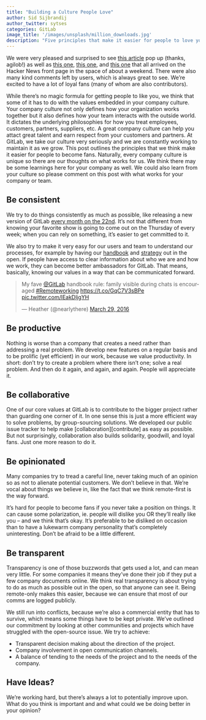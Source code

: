 ```yaml
---
title: "Building a Culture People Love"
author: Sid Sijbrandij
author_twitter: sytses
categories: GitLab
image_title: '/images/unsplash/million_downloads.jpg'
description: "Five principles that make it easier for people to love your company culture"
---
```


We were very pleased and surprised to see [this article](https://www.b.agilob.net/choose-gitlab-for-your-next-project/) pop up
(thanks, agilob!) as well as [this one](https://news.ycombinator.com/item?id=11091980),
[this one](https://news.ycombinator.com/item?id=11095652), and
[this one](https://news.ycombinator.com/item?id=11091577) that all arrived on
the Hacker News front page in the space of about a weekend. There were also many
kind comments left by users, which is always great to see. We’re excited to have
a lot of loyal fans (many of whom are also contributors).

While there’s no magic formula for getting people to like you, we think that
some of it has to do with the values embedded in your company culture. Your company culture not only defines how your organization works together
but it also defines how your team interacts with the outside world. It dictates the underlying philosophies for how you treat employees, customers, partners, suppliers, etc. 
A great company culture can help you attact great talent and earn respect from your customers and partners. At GitLab, we take our culture very seriously
and we are constantly working to maintain it as we grow. This post outlines the principles that we think make it
easier for people to become fans. Naturally, every company culture is unique so there are our thoughts on what works for us. We think there may be some learnings 
here for your company as well. We could also learn from your culture so please comment on this post with what works for your company or team. 

<!-- more -->

## Be consistent

We try to do things consistently as much as possible, like releasing a new
version of GitLab [every month on the 22nd][releasedate].
It’s not that different from knowing your favorite show is going to come out on
the Thursday of every week; when you can rely on something, it’s easier to get
committed to it.

We also try to make it very easy for our users and team to understand our
processes, for example by having our [handbook]
and [strategy] out in the open.
If people have access to clear information about who we are and how we work,
they can become better ambassadors for GitLab.
That means, basically, knowing our values in a way that can be communicated forward.

<blockquote class="twitter-tweet" data-lang="en"><p lang="en" dir="ltr">My fave <a href="https://twitter.com/gitlab">@GitLab</a> handbook rule: family visible during chats is encouraged <a href="https://twitter.com/hashtag/Remoteworking?src=hash">#Remoteworking</a> <a href="https://t.co/GqC7V3sBPe">https://t.co/GqC7V3sBPe</a> <a href="https://t.co/lEakDljgYH">pic.twitter.com/lEakDljgYH</a></p>&mdash; Heather (@nearlythere) <a href="https://twitter.com/nearlythere/status/714878434455982080">March 29, 2016</a></blockquote>
<script async src="//platform.twitter.com/widgets.js" charset="utf-8"></script>

## Be productive

Nothing is worse than a company that creates a need rather than addressing a
real problem.
We develop new features on a regular basis and to be prolific (yet efficient)
in our work, because we value productivity.
In short: don’t try to create a problem where there isn’t one; solve a real
problem. And then do it again, and again, and again. People will appreciate it.

## Be collaborative

One of our core values at GitLab is to contribute to the bigger project rather
than guarding one corner of it. In one sense this is just a more efficient way
to solve problems, by group-sourcing solutions.  We developed our public issue
tracker to help make [collaboration][contribute] as easy as possible.
But not surprisingly, collaboration also builds solidarity, goodwill, and
loyal fans. Just one more reason to do it.

## Be opinionated

Many companies try to tread a careful line, never taking much of an opinion so
as not to alienate potential customers. We don’t believe in that. We’re vocal
about things we believe in, like the fact that we think remote-first is the way
forward.

It’s hard for people to become fans if you never take a position on things.
It can cause some polarization, ie. people will dislike you OR they’ll really
like you – and we think that’s okay. It’s preferable to be disliked on occasion
than to have a lukewarm company personality that’s completely uninteresting.
Don’t be afraid to be a little different.

## Be transparent

Transparency is one of those buzzwords that gets used a lot, and can mean very
little. For some companies it means they’ve done their job if they put a few
company documents online. We think real transparency is about trying to do as
much as possible out in the open, so that anyone can see it. Being remote-only
makes this easier, because we can ensure that most of our comms are logged publicly.

We still run into conflicts, because we’re also a commercial entity that has to
survive, which means some things have to be kept private. We’ve outlined our
commitment by looking at other communities and projects which have struggled
with the open-source issue. We try to achieve:

- Transparent decision making about the direction of the project.
- Company involvement in open communication channels.
- A balance of tending to the needs of the project and to the needs of the company.

## Have Ideas?

We’re working hard, but there’s always a lot to potentially improve upon.
What do you think is important and and what could we be doing better in your
opinion?

[releasedate]: https://about.gitlab.com/2015/12/07/why-we-shift-objectives-and-not-release-dates-at-gitlab/
[strategy]: https://about.gitlab.com/strategy/
[handbook]: https://about.gitlab.com/handbook/
[contribution]: https://gitlab.com/gitlab-org/gitlab-ce/blob/master/CONTRIBUTING.md